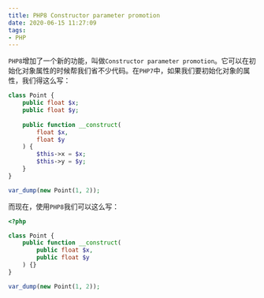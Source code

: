 ```yaml
---
title: PHP8 Constructor parameter promotion
date: 2020-06-15 11:27:09
tags:
- PHP
---
```


`PHP8`增加了一个新的功能，叫做`Constructor parameter promotion`。它可以在初始化对象属性的时候帮我们省不少代码。在`PHP7`中，如果我们要初始化对象的属性，我们得这么写：

```php
class Point {
    public float $x;
    public float $y;
 
    public function __construct(
        float $x,
        float $y
    ) {
        $this->x = $x;
        $this->y = $y;
    }
}

var_dump(new Point(1, 2));
```

而现在，使用`PHP8`我们可以这么写：

```php
<?php

class Point {
    public function __construct(
        public float $x,
        public float $y
    ) {}
}

var_dump(new Point(1, 2));
```

